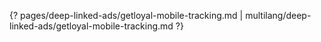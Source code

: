{? pages/deep-linked-ads/getloyal-mobile-tracking.md | multilang/deep-linked-ads/getloyal-mobile-tracking.md ?}
